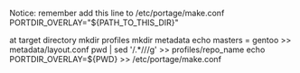Notice: remember add this line to /etc/portage/make.conf
PORTDIR_OVERLAY="${PATH_TO_THIS_DIR}"

at target directory
mkdir profiles
mkdir metadata
echo masters = gentoo >> metadata/layout.conf
pwd | sed '/.*\///g' >> profiles/repo_name
echo PORTDIR_OVERLAY=${PWD} >> /etc/portage/make.conf

